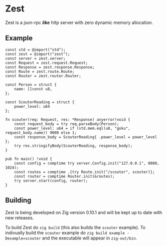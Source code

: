 # Zest
Zest is a json-rpc ***like*** http server with zero dynamic memory allocation.

## Example
```zig
const std = @import("std");
const zest = @import("zest");
const server = zest.server;
const Request = zest.request.Request;
const Response = zest.response.Response;
const Route = zest.route.Route;
const Router = zest.router.Router;

const Person = struct {
    name: []const u8,
};

const ScouterReading = struct {
    power_level: u64
};

fn scouter(req: Request, res: *Response) anyerror!void {
    const request_body = try req.parseBody(Person);
    const power_level: u64 = if (std.mem.eql(u8, "goku", request_body.name)) 9000 else 1;
    const response_body = ScouterReading{ .power_level = power_level };
    try res.stringifyBody(ScouterReading, response_body);
}

pub fn main() !void {
    const config = comptime try server.Config.init("127.0.0.1", 8080, 1024);
    const routes = comptime .{try Route.init("/scouter", scouter)};
    const router = comptime Router.init(&routes);
    try server.start(config, router);
}
```

## Building
Zest is being developed on Zig version 0.10.1 and will be kept up to date with new releases.

To build Zest do `zig build` (this also builds the `scouter` example). To indivually build the `scouter` example do `zig build example -Dexample=scouter` and the executable will appear in `zig-out/bin`.